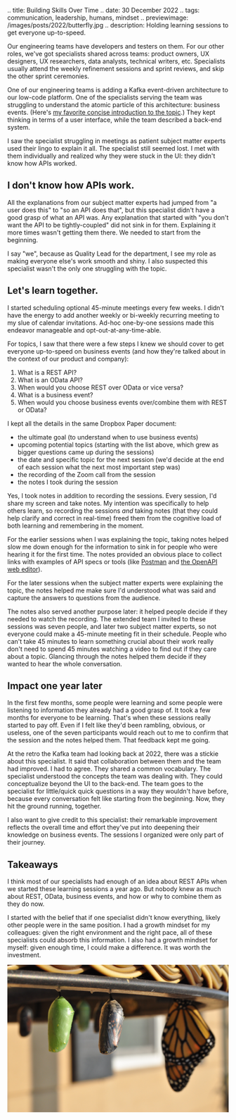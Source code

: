 .. title: Building Skills Over Time
.. date: 30 December 2022
.. tags: communication, leadership, humans, mindset
.. previewimage: /images/posts/2022/butterfly.jpg
.. description: Holding learning sessions to get everyone up-to-speed.

Our engineering teams have developers and testers on them. For our other roles, we've got specialists shared across teams: product owners, UX designers, UX researchers, data analysts, technical writers, etc. Specialists usually attend the weekly refinement sessions and sprint reviews, and skip the other sprint ceremonies.

One of our engineering teams is adding a Kafka event-driven architecture to our low-code platform. One of the specialists serving the team was struggling to understand the atomic particle of this architecture: business events. (Here's [my favorite concise introduction to the topic](https://www.gentlydownthe.stream/).) They kept thinking in terms of a user interface, while the team described a back-end system. 

I saw the specialist struggling in meetings as patient subject matter experts used their lingo to explain it all. The specialist still seemed lost. I met with them individually and realized why they were stuck in the UI: they didn't know how APIs worked.

## I don't know how APIs work.

All the explanations from our subject matter experts had jumped from "a user does this" to "so an API does that", but this specialist didn't have a good grasp of what an API was. Any explanation that started with "you don't want the API to be tightly-coupled" did not sink in for them. Explaining it more times wasn't getting them there. We needed to start from the beginning. 

I say "we", because as Quality Lead for the department, I see my role as making everyone else's work smooth and shiny. I also suspected this specialist wasn't the only one struggling with the topic.

## Let's learn together.

I started scheduling optional 45-minute meetings every few weeks. I didn't have the energy to add another weekly or bi-weekly recurring meeting to my slue of calendar invitations. Ad-hoc one-by-one sessions made this endeavor manageable and opt-out-at-any-time-able.

For topics, I saw that there were a few steps I knew we should cover to get everyone up-to-speed on business events (and how they're talked about in the context of our product and company): 

1. What is a REST API?
2. What is an OData API? 
3. When would you choose REST over OData or vice versa?
4. What is a business event?
5. When would you choose business events over/combine them with REST or OData?

I kept all the details in the same Dropbox Paper document: 

- the ultimate goal (to understand when to use business events)
- upcoming potential topics (starting with the list above, which grew as bigger questions came up during the sessions)
- the date and specific topic for the next session (we'd decide at the end of each session what the next most important step was)
- the recording of the Zoom call from the session
- the notes I took during the session

Yes, I took notes in addition to recording the sessions. Every session, I'd share my screen and take notes. My intention was specifically to help others learn, so recording the sessions _and_ taking notes (that they could help clarify and correct in real-time) freed them from the cognitive load of both learning and remembering in the moment. 

For the earlier sessions when I was explaining the topic, taking notes helped slow me down enough for the information to sink in for people who were hearing it for the first time. The notes provided an obvious place to collect links with examples of API specs or tools (like [Postman](https://www.postman.com/) and [the OpenAPI web editor](https://editor.swagger.io/)). 

For the later sessions when the subject matter experts were explaining the topic, the notes helped me make sure I'd understood what was said and capture the answers to questions from the audience. 

The notes also served another purpose later: it helped people decide if they needed to watch the recording. The extended team I invited to these sessions was seven people, and later two subject matter experts, so not everyone could make a 45-minute meeting fit in their schedule. People who can't take 45 minutes to learn something crucial about their work really don't need to spend 45 minutes watching a video to find out if they care about a topic. Glancing through the notes helped them decide if they wanted to hear the whole conversation. 

## Impact one year later

In the first few months, some people were learning and some people were listening to information they already had a good grasp of. It took a few months for everyone to be learning. That's when these sessions really started to pay off. Even if I felt like they'd been rambling, obvious, or useless, one of the seven participants would reach out to me to confirm that the session and the notes helped them. That feedback kept me going. 

At the retro the Kafka team had looking back at 2022, there was a stickie about this specialist. It said that collaboration between them and the team had improved. I had to agree. They shared a common vocabulary. The specialist understood the concepts the team was dealing with. They could conceptualize beyond the UI to the back-end. The team goes to the specialist for little/quick quick questions in a way they wouldn't have before, because every conversation felt like starting from the beginning. Now, they hit the ground running, together. 

I also want to give credit to this specialist: their remarkable improvement reflects the overall time and effort they've put into deepening their knowledge on business events. The sessions I organized were only part of their journey.

## Takeaways

I think most of our specialists had enough of an idea about REST APIs when we started these learning sessions a year ago. But nobody knew as much about REST, OData, business events, and how or why to combine them as they do now. 

I started with the belief that if one specialist didn't know everything, likely other people were in the same position. I had a growth mindset for my colleagues: given the right environment and the right pace, all of these specialists could absorb this information. I also had a growth mindset for myself: given enough time, I could make a difference. It was worth the investment.

![](/images/posts/2022/butterfly.jpg 'Photo by <a href="https://unsplash.com/@scw1217">Suzanne D. Williams</a> on <a href="https://unsplash.com/photos/VMKBFR6r_jg">Unsplash</a>')


